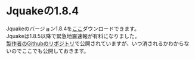 # Jquakeの1.8.4
Jquakeのバージョン1.8.4を[ここ](https://github.com/0729-tai/Previous-versions-of-Jquake/releases/tag/v1.8.4)ダウンロードできます。<br>
Jquakeは1.8.5以降で緊急地震速報が有料になりました。<br>
[製作者のGithubのリポジトリ](https://github.com/fleneindre/fleneindre.github.io/tree/master/downloads)で公開されていますが、いつ消されるかわからないのでここでも公開しておきます。
